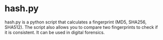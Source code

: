 hash.py
=======

hash.py is a python script that calculates a fingerprint (MD5, SHA256, SHA512). The script also allows you to compare two fingerprints to check if it is consistent. It can be used in digital forensics.
